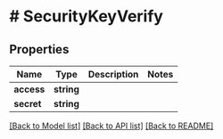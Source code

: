 # # SecurityKeyVerify

## Properties

Name | Type | Description | Notes
------------ | ------------- | ------------- | -------------
**access** | **string** |  |
**secret** | **string** |  |

[[Back to Model list]](../../README.md#models) [[Back to API list]](../../README.md#endpoints) [[Back to README]](../../README.md)
